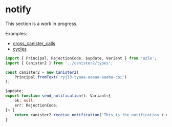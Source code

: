 # notify

This section is a work in progress.

Examples:

-   [cross_canister_calls](https://github.com/demergent-labs/azle/tree/main/examples/cross_canister_calls)
-   [cycles](https://github.com/demergent-labs/azle/tree/main/examples/cycles)

```typescript
import { Principal, RejectionCode, $update, Variant } from 'azle';
import { Canister2 } from '../canister2/types';

const canister2 = new Canister2(
    Principal.fromText('ryjl3-tyaaa-aaaaa-aaaba-cai')
);

$update;
export function send_notification(): Variant<{
    ok: null;
    err: RejectionCode;
}> {
    return canister2.receive_notification('This is the notification').notify();
}
```
